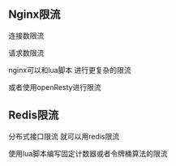 Nginx限流
---

连接数限流

请求数限流

nginx可以和lua脚本 进行更复杂的限流

或者使用openResty进行限流

Redis限流
---

分布式接口限流 就可以用redis限流

使用lua脚本编写固定计数器或者令牌桶算法的限流



